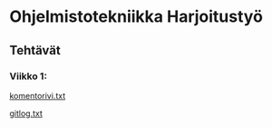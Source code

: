 # Ohjelmistotekniikka Harjoitustyö

## Tehtävät
### Viikko 1:

[komentorivi.txt](https://github.com/joonaoko/ot-harjoitustyo/blob/master/laskarit/viikko1/komentorivi.txt)

[gitlog.txt](https://github.com/joonaoko/ot-harjoitustyo/blob/master/laskarit/viikko1/gitlog.txt)
